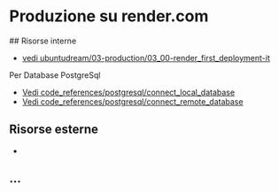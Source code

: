 # Produzione su render.com



## Risorse interne

- [vedi ubuntudream/03-production/03_00-render_first_deployment-it]()

Per Database PostgreSql
- [Vedi code_references/postgresql/connect_local_database]()
- [Vedi code_references/postgresql/connect_remote_database]()



## Risorse esterne

- []()



## ...
